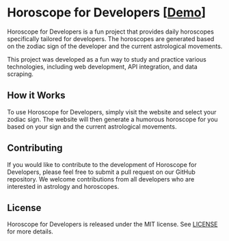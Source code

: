 # Horoscope for Developers [[Demo](https://developer-zodiac.vercel.app/)]

Horoscope for Developers is a fun project that provides daily horoscopes specifically tailored for developers. The horoscopes are generated based on the zodiac sign of the developer and the current astrological movements.

This project was developed as a fun way to study and practice various technologies, including web development, API integration, and data scraping.

## How it Works

To use Horoscope for Developers, simply visit the website and select your zodiac sign. The website will then generate a humorous horoscope for you based on your sign and the current astrological movements.

## Contributing

If you would like to contribute to the development of Horoscope for Developers, please feel free to submit a pull request on our GitHub repository. We welcome contributions from all developers who are interested in astrology and horoscopes.

## License

Horoscope for Developers is released under the MIT license. See [LICENSE](./LICENSE) for more details.
